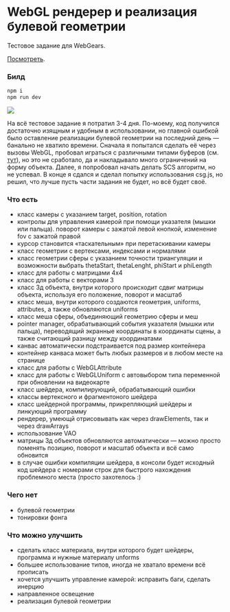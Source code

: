 # WebGL рендерер и реализация булевой геометрии
Тестовое задание для WebGears.

[Посмотреть](https://raw.githack.com/upisfree/csg/master/index.html).

### Билд
```bash
npm i
npm run dev
```

![](/gif.gif?raw=true)

На всё тестовое задание я потратил 3-4 дня. По-моему, код получился достаточно изящным и удобным в использовании,
но главной ошибкой было оставление реализации булевой геометрии на последний день — банально не хватило времени.
Сначала я попытался сделать её через вызовы WebGL, пробовал играться с различными типами буферов (см. [тут](https://github.com/upisfree/csg/blob/bb2aff9777/src/renderer/renderer.ts#L40)),
но это не сработало, да и накладывало много ограничений на форму объекта. Далее, я попробовал начать делать SCS алгоритм, но не успевал.
В конце я сдался и сделал попытку использования csg.js, но решил, что лучше пусть части задания не будет, но всё будет своё.

### Что есть
* класс камеры с указанием target, position, rotation
* контролы для управления камерой при помощи указателя (мышки или пальца). поворот камеры с зажатой левой кнопкой, изменение fov с зажатой правой 
* курсор становится «таскательным» при перетаскивании камеры
* класс геометрии с вертексами, индексами и нормалями
* класс геометрии сферы с указанием точности триангуляции и возможности выбрать thetaStart, thetaLenght, phiStart и phiLength
* класс для работы с матрицами 4х4
* класс для работы с векторами 3
* класс 3д объекта, внутри которого происходит сдвиг матрицы объекта, используя его положение, поворот и масштаб
* класс меша, внутри которого создаются геометрия, uniforms, attributes, а также обновляются uniforms
* класс меша сферы, объединяющий геометрию сферы и меш
* pointer manager, обрабатывающий события указателя (мышки или пальца), переводящий экранные координаты в координаты сцены, а также считающий разницу между координатами
* канвас автоматически подстраивается под размер контейнера
* контейнер канваса может быть любых размеров и в любом месте на странице
* класс для работы с WebGLAttribute
* класс для работы с WebGLUniform с автовыбором типа переменной при обновлении на видеокарте
* класс шейдера, компилирующий, обрабатывающий ошибки
* классы вертексного и фрагментоного шейдера
* класс шейдерной программы, прикрепляющий шейдеры и линкующий программу
* рендерер, умеющй отрисовывать как через drawElements, так и через drawArrays
* использование VAO
* матрицы 3д объектов обновляются автоматически — можно просто поменять позицию, поворот и масштаб объекта и всё само обновится 
* в случае ошибки компиляции шейдера, в консоли будет исходный код шейдера с номерами строк для быстрого нахождения проблемного места (просто захотелось :)

### Чего нет
* булевой геометрии
* тонировки фонга

### Что можно улучшить
* сделать класс материала, внутри которого будет шейдеры, программа и нужные материалу unforms
* большее использование типов, иногда не хватало времени всё прописать
* хочется улучшить управление камерой: исправить баги, сделать инерцию
* направленное освещение
* реализация булевой геометрии